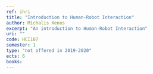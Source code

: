 ```yaml
---
ref: ihri
title: "Introduction to Human-Robot Interaction"
author: Michalis Xenos
excerpt: "An introduction to Human-Robot Interaction"
uri: ""
code: HCI107
semester: 1
type: "not offered in 2019-2020"
ects: 6
books: 
---
```

